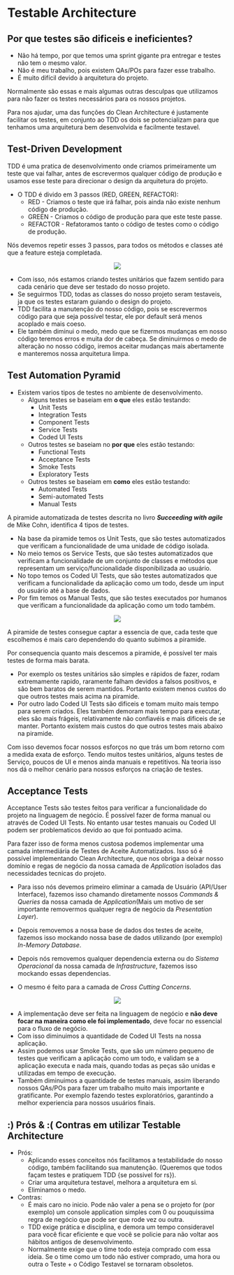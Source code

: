 # Testable Architecture

## Por que testes são dificeis e ineficientes?

  - Não há tempo, por que temos uma sprint gigante pra entregar e testes não tem o mesmo valor.
  - Não é meu trabalho, pois existem QAs/POs para fazer esse trabalho.
  - É muito difícil devido à arquitetura do projeto.

Normalmente são essas e mais algumas outras desculpas que utilizamos para não fazer os testes necessários para os nossos projetos.

Para nos ajudar, uma das funções do Clean Architecture é justamente facilitar os testes, em conjunto ao TDD os dois se potencializam para que tenhamos uma arquitetura bem desenvolvida e facilmente testavel.

## Test-Driven Development

TDD é uma pratica de desenvolvimento onde criamos primeiramente um teste que vai falhar, antes de escrevermos qualquer código de produção e usamos esse teste para direcionar o design da arquitetura do projeto.

  - O TDD é divido em 3 passos (RED, GREEN, REFACTOR):
    - RED - Criamos o teste que irá falhar, pois ainda não existe nenhum código de produção.
    - GREEN - Criamos o código de produção para que este teste passe.
    - REFACTOR - Refatoramos tanto o código de testes como o código de produção.

Nós devemos repetir esses 3 passos, para todos os métodos e classes até que a feature esteja completada.

<p align="center">
  <img src="https://github.com/matsennin/domain-driven-design/blob/master/images/Test_Driven_Development.png" />
</p>

- Com isso, nós estamos criando testes unitários que fazem sentido para cada cenário que deve ser testado do nosso projeto.
- Se seguirmos TDD, todas as classes do nosso projeto seram testaveis, ja que os testes estaram guiando o design do projeto.
- TDD facilita a manutenção do nosso código, pois se escrevermos código para que seja possível testar, ele por default será menos acoplado e mais coeso.
- Ele também diminui o medo, medo que se fizermos mudanças em nosso código teremos erros e muita dor de cabeça. Se diminuirmos o medo de alteração no nosso código, iremos aceitar mudanças mais abertamente e manteremos nossa arquitetura limpa.

## Test Automation Pyramid

- Existem varios tipos de testes no ambiente de desenvolvimento.
  - Alguns testes se baseiam em **o que** eles estão testando:
    - Unit Tests
    - Integration Tests
    - Component Tests
    - Service Tests
    - Coded UI Tests
  - Outros testes se baseiam no **por que** eles estão testando:
    - Functional Tests
    - Acceptance Tests
    - Smoke Tests
    - Exploratory Tests
  - Outros testes se baseiam em **como** eles estão testando:
    - Automated Tests
    - Semi-automated Tests
    - Manual Tests

A piramide automatizada de testes descrita no livro _**Succeeding with agile**_ de Mike Cohn, identifica 4 tipos de testes.
  - Na base da piramide temos os Unit Tests, que são testes automatizados que verificam a funcionalidade de uma unidade de código isolada.
  - No meio temos os Service Tests, que são testes automatizados que verificam a funcionalidade de um conjunto de classes e métodos que representam um serviço/funcionalidade disponibilizada ao usuário.
  - No topo temos os Coded UI Tests, que são testes automatizados que verificam a funcionalidade da aplicação como um todo, desde um input do usuário até a base de dados.
  - Por fim temos os Manual Tests, que são testes executados por humanos que verificam a funcionalidade da aplicação como um todo também.
  
<p align="center">
  <img src="https://github.com/matsennin/domain-driven-design/blob/master/images/Test_Automation_Pyramid.png" />
</p>

A piramide de testes consegue captar a essencia de que, cada teste que escolhemos é mais caro dependendo do quanto subimos a piramide.

Por consequencia quanto mais descemos a piramide, é possível ter mais testes de forma mais barata. 
- Por exemplo os testes unitários são simples e rápidos de fazer, rodam extremamente rapido, raramente falham devidos a falsos positivos, e são bem baratos de serem mantidos. Portanto existem menos custos do que outros testes mais acima na piramide.
- Por outro lado Coded UI Tests são dificeis e tomam muito mais tempo para serem criados. Eles também demoram mais tempo para executar, eles são mais frágeis, relativamente não confiavéis e mais dificeis de se manter. Portanto existem mais custos do que outros testes mais abaixo na piramide.

Com isso devemos focar nossos esforços no que trás um bom retorno com a medida exata de esforço. Tendo muitos testes unitários, alguns testes de Serviço, poucos de UI e menos ainda manuais e repetitivos. Na teoria isso nos dá o melhor cenário para nossos esforços na criação de testes.

## Acceptance Tests

Acceptance Tests são testes feitos para verificar a funcionalidade do projeto na linguagem de negócio.
É possível fazer de forma manual ou através de Coded UI Tests.
No entanto usar testes manuais ou Coded UI podem ser problematicos devido ao que foi pontuado acima.

Para fazer isso de forma menos custosa podemos implementar uma camada intermediária de Testes de Aceite Automatizados. Isso só é possível implementando Clean Architecture, que nos obriga a deixar nosso domínio e regas de negócio da nossa camada de _Application_ isolados das necessidades tecnicas do projeto.
- Para isso nós devemos primeiro eliminar a camada de Usuário (API/User Interface), fazemos isso chamando diretamente nossos _Commands & Queries_ da nossa camada de _Application_(Mais um motivo de ser importante removermos qualquer regra de negócio da _Presentation Layer_).

- Depois removemos a nossa base de dados dos testes de aceite, fazemos isso mockando nossa base de dados utilizando (por exemplo) _In-Memory Database_.

- Depois nós removemos qualquer dependencia externa ou do _Sistema Operacional_ da nossa camada de _Infrastructure_, fazemos isso mockando essas dependencias.

- O mesmo é feito para a camada de _Cross Cutting Concerns_.

<p align="center">
  <img src="https://github.com/matsennin/domain-driven-design/blob/master/images/Example_Acceptance_Tests.png" />
</p>

- A implementação deve ser feita na linguagem de negócio e **não deve focar na maneira como ele foi implementado**, deve focar no essencial para o fluxo de negócio.
- Com isso diminuimos a quantidade de Coded UI Tests na nossa aplicação.
- Assim podemos usar Smoke Tests, que são um número pequeno de testes que verificam a aplicação como um todo, e validam se a aplicação executa e nada mais, quando todas as peças são unidas e utilizadas em tempo de execução.
- Também diminuimos a quantidade de testes manuais, assim liberando nossos QAs/POs para fazer um trabalho muito mais importante e gratificante. Por exemplo fazendo testes exploratórios, garantindo a melhor experiencia para nossos usuários finais.


## :) Prós & :( Contras em utilizar Testable Architecture
  - Prós:
    - Aplicando esses conceitos nós facilitamos a testabilidade do nosso código, também facilitando sua manutenção. (Queremos que todos façam testes e pratiquem TDD {se possivel for rs}).
    - Criar uma arquitetura testavel, melhora a arquitetura em si.
    - Eliminamos o medo.    
  - Contras:
    - É mais caro no inicio. Pode não valer a pena se o projeto for (por exemplo) um console application simples com 0 ou pouquissima regra de negócio que pode ser que rode vez ou outra.
    - TDD exige prática e disciplina, e demora um tempo consideravel para você ficar eficiente e que você se policie para não voltar aos hábitos antigos de desenvolvimento.
    - Normalmente exige que o time todo esteja comprado com essa ideia. Se o time como um todo não estiver comprado, uma hora ou outra o Teste + o Código Testavel se tornaram obsoletos.
